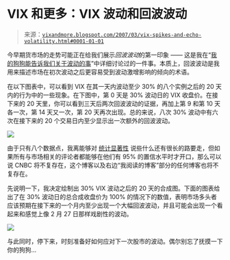 <!--yml

分类：未分类

日期：2024-05-18 15:56:43

-->

# VIX 和更多：VIX 波动和回波波动

> 来源：[`vixandmore.blogspot.com/2007/03/vix-spikes-and-echo-volatility.html#0001-01-01`](http://vixandmore.blogspot.com/2007/03/vix-spikes-and-echo-volatility.html#0001-01-01)

今早期货市场的走势可能正在给我们展示*回波波动*的第一印象 —— 这是我在“[我的狗狗能告诉我们关于波动的事](http://vixandmore.blogspot.com/2007/01/what-my-dog-can-tell-us-about_947.html)”中详细讨论过的一件事。本质上，回波波动是我用来描述市场在初次波动之后更容易受到波动激增影响的倾向的术语。

在以下图表中，可以看到 VIX 在其一天内波动至少 30% 的八个实例之后的 20 天内的行为中的一些现象。在下图中，第 0 天是 30% 波动日的 VIX 收盘价。在接下来的 20 天里，你可以看到三天后两次回波波动的证据，再加上第 9 和第 10 天各一次，第 14 天又一次，第 20 天再次出现。总的来说，八次 30% 波动中有六次在接下来的 20 个交易日内至少显示出一次额外的回波波动。

![](http://i104.photobucket.com/albums/m163/bl82/20daysafter30pctVIXspikes.gif)

由于只有八个数据点，我离能够对 [统计显著性](http://en.wikipedia.org/wiki/Statistical_significance) 说些什么还有很长的路要走，但如果所有与市场相关的评论者都能够在他们有 95% 的置信水平时才开口，那么可以说 CNBC 将不复存在，这个博客以及右边“我阅读的博客”部分的任何博客也将不复存在。

先说明一下，我决定绘制出 30% VIX 波动之后的 20 天的合成图。下面的图表给出了在 30% 波动日的总合成收盘价为 100% 的情况下的数值，表明市场多头者应该预期在接下来的一个月内至少出现一个大幅回波波动，并且可能会出现一个看起来和感觉上像 2 月 27 日那样戏剧性的波动。

![](http://i104.photobucket.com/albums/m163/bl82/compositeof20daysafter30pctVIXspike.gif)

与此同时，停下来，时刻准备好如何应对下一次股市的波动。偶尔别忘了抚摸一下你的狗狗...
